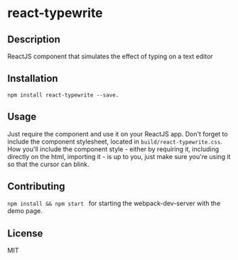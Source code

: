 # react-typewrite
## Description
ReactJS component that simulates the effect of typing on a text editor

## Installation

    npm install react-typewrite --save. 

## Usage
Just require the component and use it on your ReactJS app.
Don't forget to include the component stylesheet, located in ``build/react-typewrite.css``. How you'll include the component style - either by requiring it, including directly on the html, importing it - is up to you, just make sure you're using it so that the cursor can blink.

## Contributing

``npm install && npm start `` for starting the webpack-dev-server with the demo page.


## License
MIT




